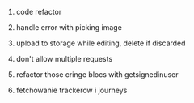 1. code refactor

3. handle error with picking image
4. upload to storage while editing, delete if discarded
5. don't allow multiple requests
6. refactor those cringe blocs with getsignedinuser
7. fetchowanie trackerow i journeys